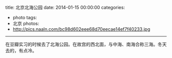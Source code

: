 title: 北京北海公园
date: 2014-01-15 00:00:00
categories:
- photo
tags:
- 北京
photos:
- http://pics.naaln.com/bc98d602eee68d70eecae14ef7f40233.jpg
---

在豆瓣实习的时候去了北海公园。在故宫的西北面，与中海、南海合称三海。冬天去的，有点冷。